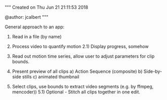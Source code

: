 """
Created on Thu Jun 21 21:11:53 2018

@author: jcalbert
"""

General approach to an app:

1) Read in a file (by name)

2) Process video to quantify motion
 2.1) Display progress, somehow
 
3) Read out motion time series, allow user to adjust parameters for 
clip bounds.

4) Present preview of all clips
 a) Action Sequence (composite)
 b) Side-by-side stills
 c) animated thumbnail
 
5) Select clips, use bounds to extract video segments (e.g. by ffmpeg, mencoder))
 5.1) Optional - Stitch all clips together in one edit.